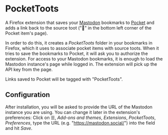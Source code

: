 # PocketToots

A Firefox extension that saves your [Mastodon](https://joinmastodon.org/)
bookmarks to [Pocket](https://getpocket.com/de/saves) and adds a link back to
the source toot ("🦣" in the bottom left corner of the Pocket item's page).

In order to do this, it creates a *PocketToots* folder in your bookmarks in
Firefox, which it uses to associate pocket items with source toots. When it
tries to save the bookmarks to Pocket, it will ask you to authorize the
extension. For access to your Mastodon bookmarks, it is enough to load the
Mastodon instance's page while logged in. The extension will pick up the API
key from the page.

Links saved to Pocket will be tagged with "PocketToots".

## Configuration

After installation, you will be asked to provide the URL of the Mastodon
instance you are using. You can change it later in the extension's preferences:
Click on ☰, *Add-ons and themes*, *Extensions*, *PocketToots*, *Preferences*,
type the URL (e.g. "https://mastodon.social/") into the field and hit *Save*.
